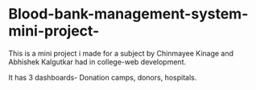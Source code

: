 # Blood-bank-management-system-mini-project-

This is a mini project i made for a subject by Chinmayee Kinage and Abhishek Kalgutkar had in college-web development.

It has 3 dashboards- Donation camps, donors, hospitals.
